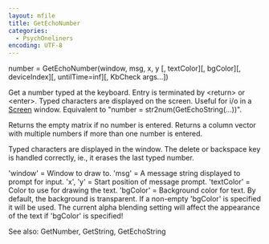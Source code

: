 ```yaml
---
layout: mfile
title: GetEchoNumber
categories:
  - PsychOneliners
encoding: UTF-8
---
```


number = GetEchoNumber(window, msg, x, y [, textColor][, bgColor][, deviceIndex][, untilTime=inf][, KbCheck args...])

Get a number typed at the keyboard. Entry is terminated by \<return\> or
\<enter\>. Typed characters are displayed on the screen. Useful for i/o in
a [Screen](/docs/Screen) window. Equivalent to "number = str2num(GetEchoString(...))".

Returns the empty matrix if no number is entered. Returns a column vector
with multiple numbers if more than one number is entered.

Typed characters are displayed in the window. The delete or backspace key
is handled correctly, ie., it erases the last typed number.

'window' = Window to draw to. 'msg' = A message string displayed to
prompt for input. 'x', 'y' = Start position of message prompt.
'textColor' = Color to use for drawing the text. 'bgColor' = Background
color for text. By default, the background is transparent. If a non-empty
'bgColor' is specified it will be used. The current alpha blending
setting will affect the appearance of the text if 'bgColor' is specified!

See also: GetNumber, GetString, GetEchoString